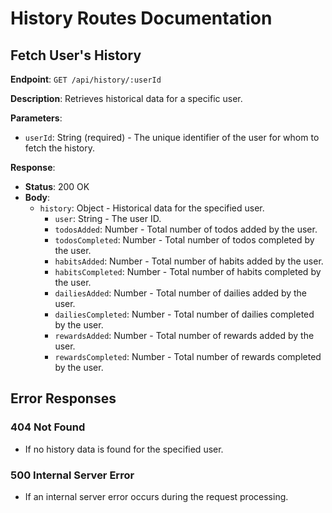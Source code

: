 # History Routes Documentation

## Fetch User's History

**Endpoint**: `GET /api/history/:userId`

**Description**: Retrieves historical data for a specific user.

**Parameters**:
- `userId`: String (required) - The unique identifier of the user for whom to fetch the history.

**Response**:
- **Status**: 200 OK
- **Body**:
  - `history`: Object - Historical data for the specified user.
    - `user`: String - The user ID.
    - `todosAdded`: Number - Total number of todos added by the user.
    - `todosCompleted`: Number - Total number of todos completed by the user.
    - `habitsAdded`: Number - Total number of habits added by the user.
    - `habitsCompleted`: Number - Total number of habits completed by the user.
    - `dailiesAdded`: Number - Total number of dailies added by the user.
    - `dailiesCompleted`: Number - Total number of dailies completed by the user.
    - `rewardsAdded`: Number - Total number of rewards added by the user.
    - `rewardsCompleted`: Number - Total number of rewards completed by the user.

## Error Responses

### 404 Not Found

- If no history data is found for the specified user.

### 500 Internal Server Error

- If an internal server error occurs during the request processing.